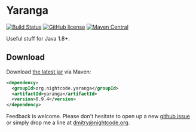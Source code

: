 # Yaranga 

[![Build Status](https://travis-ci.org/nightcode/yaranga.svg?branch=master)](https://travis-ci.org/nightcode/yaranga)
[![GitHub license](https://img.shields.io/github/license/nightcode/yaranga.svg)](https://github.com/nightcode/yaranga/blob/master/LICENSE)
[![Maven Central](https://img.shields.io/maven-central/v/org.nightcode.yaranga/yaranga.svg)](http://search.maven.org/#search%7Cga%7C1%7Cg%3Aorg.nightcode.yaranga%20a%3Ayaranga)

Useful stuff for Java 1.8+.

Download
--------

Download [the latest jar][1] via Maven:
```xml
<dependency>
  <groupId>org.nightcode.yaranga</groupId>
  <artifactId>yaranga</artifactId>
  <version>0.9.4</version>
</dependency>
```

Feedback is welcome. Please don't hesitate to open up a new [github issue](https://github.com/nightcode/yaranga/issues) or simply drop me a line at <dmitry@nightcode.org>.


   [1]: http://oss.sonatype.org/service/local/artifact/maven/redirect?r=releases&g=org.nightcode.yaranga&a=yaranga&v=LATEST
